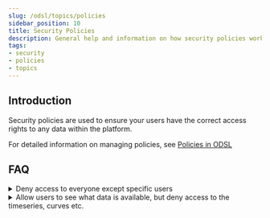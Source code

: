 ```yaml
---
slug: /odsl/topics/policies
sidebar_position: 10
title: Security Policies
description: General help and information on how security policies work
tags:
- security
- policies
- topics
---
```


## Introduction
Security policies are used to ensure your users have the correct access rights to any data within the platform.

For detailed information on managing policies, see [Policies in ODSL](/docs/odsl/variable/policy)

## FAQ

<details>
<summary>Deny access to everyone except specific users</summary>

To deny access to a specific set of data to everyone except a set of specific users, you need to create 2 policies with the exact same condition.
One with deny all and one to allow access for specific users, e.g.

#### Create a deny all policy
```js
DenyAAA = Policy()
DenyAAA.condition = "_id = 'AAA'"
DenyAAA.deny = true
DenyAAA.setFullAccess()
DenyAAA.service = "object"
DenyAAA.addMember("*")
save DenyAAA
```

#### Create an allow policy using exactly the same condition as the deny all 
```js
AllowAAA = Policy()
AllowAAA.condition = "_id = 'AAA'"
AllowAAA.setFullAccess()
AllowAAA.service = "object"
AllowAAA.addMember("user@example.com")
save AllowAAA
```

</details>

<details>
<summary>Allow users to see what data is available, but deny access to the timeseries, curves etc.</summary>

This use case allows your users to see the master data records so they can see what data is available in the platform, but deny them access to the actual curves and timeseries.
This way, you can enforce a process whereby your users must formally request access to specific datasets.

#### Create an allow policy for all users for the object service
```js
PlattsEBMasterData = Policy()
PlattsEBMasterData.condition = "dataset = 'PLATTS_EB'"
PlattsEBMasterData.addAction("read")
PlattsEBMasterData.service = "object"
PlattsEBMasterData.addMember("*")
save PlattsEBMasterData
```

#### Create a deny policy for all users for the data service
```js
DenyPlattsEB = Policy()
DenyPlattsEB.condition = "dataset = 'PLATTS_EB'"
DenyPlattsEB.deny = true
DenyPlattsEB.addAction("read")
DenyPlattsEB.service = "data"
DenyPlattsEB.addMember("*")
save DenyPlattsEB
```

#### Create an allow policy using exactly the same condition as the deny all for the users that can access the data
```js
AllowPlattsEB = Policy()
AllowPlattsEB.condition = "_id = 'AAA'"
AllowPlattsEB.addAction("read")
AllowPlattsEB.service = "data"
AllowPlattsEB.addMember("user@example.com")
save AllowPlattsEB
```

</details>
